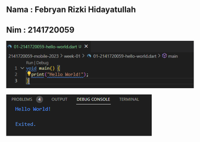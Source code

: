 ## Nama : Febryan Rizki Hidayatullah
## Nim : 2141720059

![Screenshot hello_world](docs/hello_world.png)

![Screenshot run hello_world](docs/run-hello_world.png)